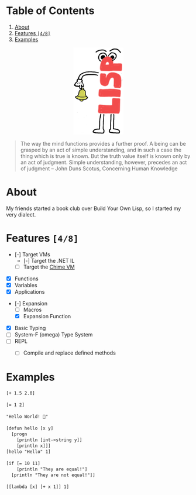 
# Table of Contents

1.  [About](#orgef03188)
2.  [Features <code>[4/8]</code>](#orge774d1f)
3.  [Examples](#org9b42f70)

<p align="center"><img src="docs/assets/LispColorRed.png" /></p>

> The way the mind functions provides a further proof.  A being can be
> grasped by an act of simple understanding, and in such a case the
> thing which is true is known. But the truth value itself is known only
> by an act of judgment.  Simple understanding, however, precedes an act
> of judgment &#x2013; John Duns Scotus, Concerning Human Knowledge


<a id="orgef03188"></a>

# About

My friends started a book club over Build Your Own Lisp, so I started my very dialect.


<a id="orge774d1f"></a>

# Features <code>[4/8]</code>

-   [-] Target VMs
    -   [-] Target the .NET IL
    -   [ ] Target the [Chime VM](https://github.com/Dr-Nekoma/chime)
-   [X] Functions
-   [X] Variables
-   [X] Applications
-   [-] Expansion
    -   [ ] Macros
    -   [X] Expansion Function
-   [X] Basic Typing
-   [ ] System-F (omega) Type System
-   [ ] REPL
    -   [ ] Compile and replace defined methods


<a id="org9b42f70"></a>

# Examples

    [+ 1.5 2.0]

    [= 1 2]

    "Hello World! 🍬"

    [defun hello [x y]
      [progn
        [println [int->string y]]
        [println x]]]
    [hello "Hello" 1]

    [if [= 10 11]
        [println "They are equal!"]
      [println "They are not equal!"]]

    [[lambda [x] [+ x 1]] 1]


